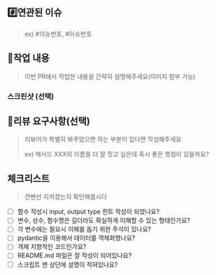 ## #️⃣연관된 이슈

> ex) #이슈번호, #이슈번호

## 📝작업 내용

> 이번 PR에서 작업한 내용을 간략히 설명해주세요(이미지 첨부 가능)

### 스크린샷 (선택)

## 💬리뷰 요구사항(선택)

> 리뷰어가 특별히 봐주었으면 하는 부분이 있다면 작성해주세요
>
> ex) 메서드 XXX의 이름을 더 잘 짓고 싶은데 혹시 좋은 명칭이 있을까요?

## 체크리스트
> 컨벤션 지켜졌는지 확인해봅시다

- [ ] 함수 작성시 input, output type 힌트 작성이 되었나요?
- [ ] 변수, 상수, 함수명은 길더라도 확실하게 이해할 수 있는 형태인가요?
- [ ] 각 변수에는 필요시 이해를 돕기 위한 주석이 있나요?
- [ ] pydantic을 이용해서 데이터를 객체화했나요?
- [ ] 객체 지향적인 코드인가요?
- [ ] README.md 파일은 잘 작성이 되어있나요?
- [ ] 스크립트 맨 상단에 설명이 적혀있나요?

